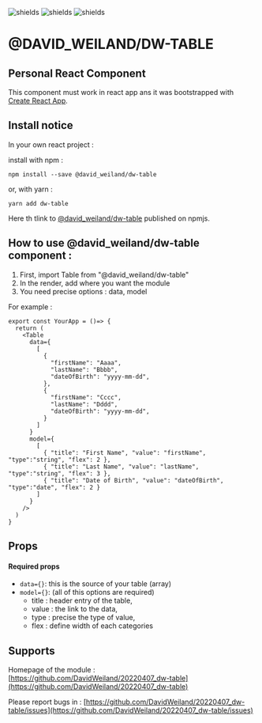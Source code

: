 ![shields](https://img.shields.io/badge/version-v1.1.0-blue)
![shields](https://img.shields.io/badge/make_with-React_in_create--react--app-red)
![shields](https://img.shields.io/badge/author-David_Weiland-green)

# @DAVID_WEILAND/DW-TABLE

## Personal React Component

This component must work in react app ans it was bootstrapped with [Create React App](https://github.com/facebook/create-react-app).

## Install notice
In your own react project :

install with npm :
```
npm install --save @david_weiland/dw-table
```
or, with yarn :
```
yarn add dw-table
```

Here th tlink to [@david_weiland/dw-table](https://www.npmjs.com/package/@david_weiland/dw-table) published on npmjs.

## How to use @david_weiland/dw-table component : 

1. First, import Table from "@david_weiland/dw-table"
2. In the render, add where you want the module
3. You need precise options : data, model

For example : 
```
export const YourApp = ()=> {
  return (
    <Table
      data={
        [
          {
            "firstName": "Aaaa",
            "lastName": "Bbbb",
            "dateOfBirth": "yyyy-mm-dd",
          },
          {
            "firstName": "Cccc",
            "lastName": "Dddd",
            "dateOfBirth": "yyyy-mm-dd",
          }
        ]
      }
      model={
        [
          { "title": "First Name", "value": "firstName", "type":"string", "flex": 2 },
          { "title": "Last Name", "value": "lastName", "type":"string", "flex": 3 },
          { "title": "Date of Birth", "value": "dateOfBirth", "type":"date", "flex": 2 }
        ]
      }
    />
  )
}
```

## Props
#### Required props
- `data={}`: this is the source of your table (array)
- `model={}`: (all of this options are required)
  - title : header entry of the table,
  - value : the link to the data,
  - type : precise the type of value,
  - flex : define width of each categories


## Supports
Homepage of the module : [https://github.com/DavidWeiland/20220407_dw-table](https://github.com/DavidWeiland/20220407_dw-table)

Please report bugs in : [https://github.com/DavidWeiland/20220407_dw-table/issues](https://github.com/DavidWeiland/20220407_dw-table/issues)
